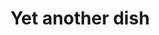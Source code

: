 ---
title: 'Yet another dish'
description: 'This dish is delish'
image: 23f2ecfa4c1b5b0b4a1bdbc9d1f4755d641efbfd
price: '35'
size: '1'
meta:
    id: 56d212c467d6312a42ef47e39808a7fcbcb4eaf3
    parentId: f20f57fa9c3d8bff0902cfb33f350091a3a48d51
    language: en
---